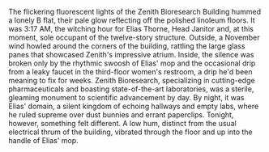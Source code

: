 The flickering fluorescent lights of the Zenith Bioresearch Building hummed a lonely B flat, their pale glow reflecting off the polished linoleum floors. It was 3:17 AM, the witching hour for Elias Thorne, Head Janitor and, at this moment, sole occupant of the twelve-story structure. Outside, a November wind howled around the corners of the building, rattling the large glass panes that showcased Zenith's impressive atrium. Inside, the silence was broken only by the rhythmic swoosh of Elias' mop and the occasional drip from a leaky faucet in the third-floor women's restroom, a drip he'd been meaning to fix for weeks.  Zenith Bioresearch, specializing in cutting-edge pharmaceuticals and boasting state-of-the-art laboratories, was a sterile, gleaming monument to scientific advancement by day.  By night, it was Elias' domain, a silent kingdom of echoing hallways and empty labs, where he ruled supreme over dust bunnies and errant paperclips. Tonight, however, something felt different.  A low hum, distinct from the usual electrical thrum of the building, vibrated through the floor and up into the handle of Elias' mop.
